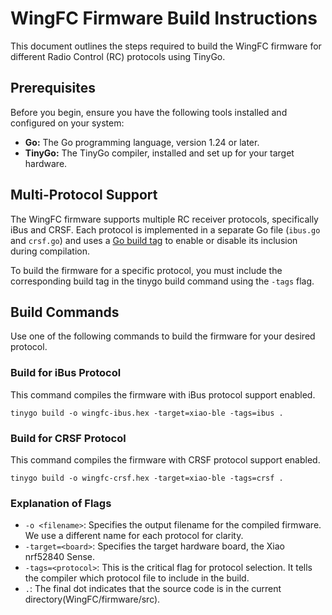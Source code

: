 # **WingFC Firmware Build Instructions**

This document outlines the steps required to build the WingFC firmware for different Radio Control (RC) protocols using TinyGo.

## **Prerequisites**

Before you begin, ensure you have the following tools installed and configured on your system:

* **Go:** The Go programming language, version 1.24 or later.  
* **TinyGo:** The TinyGo compiler, installed and set up for your target hardware.

## **Multi-Protocol Support**

The WingFC firmware supports multiple RC receiver protocols, specifically iBus and CRSF. Each protocol is implemented in a separate Go file (`ibus.go` and `crsf.go`) and uses a [Go build tag](https://www.google.com/search?q=https://pkg.go.dev/cmd/go%23hdr-Build_tags) to enable or disable its inclusion during compilation.

To build the firmware for a specific protocol, you must include the corresponding build tag in the tinygo build command using the `-tags` flag.

## **Build Commands**

Use one of the following commands to build the firmware for your desired protocol.

### **Build for iBus Protocol**

This command compiles the firmware with iBus protocol support enabled.
```
tinygo build -o wingfc-ibus.hex -target=xiao-ble -tags=ibus .
```

### **Build for CRSF Protocol**

This command compiles the firmware with CRSF protocol support enabled.
```
tinygo build -o wingfc-crsf.hex -target=xiao-ble -tags=crsf .
```

### **Explanation of Flags**

* `-o <filename>`: Specifies the output filename for the compiled firmware. We use a different name for each protocol for clarity.  
* `-target=<board>`: Specifies the target hardware board, the Xiao nrf52840 Sense.
* `-tags=<protocol>`: This is the critical flag for protocol selection. It tells the compiler which protocol file to include in the build.  
* `.`: The final dot indicates that the source code is in the current directory(WingFC/firmware/src).